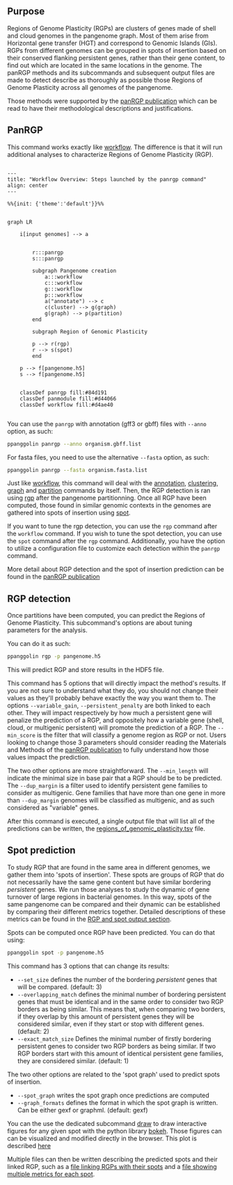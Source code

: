 ## Purpose

Regions of Genome Plasticity (RGPs) are clusters of genes made of shell and cloud genomes in the pangenome graph. Most of them arise from Horizontal gene transfer (HGT) and correspond to Genomic Islands (GIs). RGPs from different genomes can be grouped in spots of insertion based on their conserved flanking persistent genes, rather than their gene content, to find out which are located in the same locations in the genome. The panRGP methods and its subcommands and subsequent output files are made to detect describe as thoroughly as possible those Regions of Genome Plasticity across all genomes of the pangenome.

Those methods were supported by the [panRGP publication](https://doi.org/10.1093/bioinformatics/btaa792) which can be read to have their methodological descriptions and justifications.


## PanRGP

This command works exactly like [workflow](../PangenomeAnalyses/pangenomeAnalyses.md#workflow). The difference is that it will run additional analyses to characterize Regions of Genome Plasticity (RGP).



```{mermaid}

---
title: "Workflow Overview: Steps launched by the panrgp command"
align: center
---

%%{init: {'theme':'default'}}%%


graph LR

    i[input genomes] --> a
   

        r:::panrgp
        s:::panrgp

        subgraph Pangenome creation
            a:::workflow
            c:::workflow
            g:::workflow
            p:::workflow
            a("annotate") --> c
            c(cluster) --> g(graph)
            g(graph) --> p(partition)
        end
        
        subgraph Region of Genomic Plasticity
        
        p --> r(rgp)
        r --> s(spot)
        end

    p --> f[pangenome.h5]
    s --> f[pangenome.h5]

        
    classDef panrgp fill:#84d191
    classDef panmodule fill:#d44066
    classDef workflow fill:#d4ae40


```


You can use the `panrgp` with annotation (gff3 or gbff) files with `--anno` option, as such: 
```bash
ppanggolin panrgp --anno organism.gbff.list
```

For fasta files, you need to use the alternative `--fasta` option, as such:
```bash
ppanggolin panrgp --fasta organism.fasta.list
```

Just like [workflow](../PangenomeAnalyses/pangenomeAnalyses.md#workflow), this command will deal with the [annotation](../PangenomeAnalyses/pangenomeAnalyses.md#annotation), [clustering](../PangenomeAnalyses/pangenomeAnalyses.md#compute-pangenome-gene-families), [graph](../PangenomeAnalyses/pangenomeAnalyses.md#graph) and [partition](../PangenomeAnalyses/pangenomeAnalyses.md#partition) commands by itself.
Then, the RGP detection is ran using [rgp](#rgp-detection) after the pangenome partitionning. Once all RGP have been computed, those found in similar genomic contexts in the genomes are gathered into spots of insertion using [spot](#spot-prediction).

If you want to tune the rgp detection, you can use the `rgp` command after the `workflow` command. If you wish to tune the spot detection, you can use the `spot` command after the `rgp` command. Additionally, you have the option to utilize a configuration file to customize each detection within the `panrgp` command.

More detail about RGP detection and the spot of insertion prediction can be found in the [panRGP publication](https://doi.org/10.1093/bioinformatics/btaa792)

## RGP detection

Once partitions have been computed, you can predict the Regions of Genome Plasticity. 
This subcommand's options are about tuning parameters for the analysis. 

You can do it as such:

```bash
ppanggolin rgp -p pangenome.h5
```

This will predict RGP and store results in the HDF5 file.

This command has 5 options that will directly impact the method's results. If you are not sure to understand what they do, you should not change their values as they'll probably behave exactly the way you want them to.
The options `--variable_gain`, `--persistent_penalty` are both linked to each other. They will impact respectively by how much a persistent gene will penalize the prediction of a RGP, and oppositely how a variable gene (shell, cloud, or multigenic persistent) will promote the prediction of a RGP. The `--min_score` is the filter that will classify a genome region as RGP or not.
Users looking to change those 3 parameters should consider reading the Materials and Methods of the [panRGP publication](https://doi.org/10.1093/bioinformatics/btaa792) to fully understand how those values impact the prediction.

The two other options are more straightforward. The `--min_length` will indicate the minimal size in base pair that a RGP should be to be predicted. The `--dup_margin` is a filter used to identify persistent gene families to consider as multigenic. Gene families that have more than one gene in more than `--dup_margin` genomes will be classified as multigenic, and as such considered as "variable" genes.

After this command is executed, a single output file that will list all of the predictions can be written, the [regions_of_genomic_plasticity.tsv](./rgpOutputs.md#rgp) file.

## Spot prediction

To study RGP that are found in the same area in different genomes, we gather them into 'spots of insertion'. These spots are groups of RGP that do not necessarily have the same gene content but have similar bordering _persistent_ genes. We run those analyses to study the dynamic of gene turnover of large regions in bacterial genomes. In this way, spots of the same pangenome can be compared and their dynamic can be established by comparing their different metrics together. Detailed descriptions of these metrics can be found in the [RGP and spot output section](./rgpOutputs.md#rgp-outputs).

Spots can be computed once RGP have been predicted. You can do that using:

```bash
ppanggolin spot -p pangenome.h5
```

This command has 3 options that can change its results:

- `--set_size` defines the number of the bordering _persistent_ genes that will be compared. (default: 3)
- `--overlapping_match` defines the minimal number of bordering persistent genes that must be identical and in the same order to consider two RGP borders as being similar. This means that, when comparing two borders, if they overlap by this amount of persistent genes they will be considered similar, even if they start or stop with different genes.  (default: 2)
- `--exact_match_size` Defines the minimal number of firstly bordering persistent genes to consider two RGP borders as being similar. If two RGP borders start with this amount of identical persistent gene families, they are considered similar. (default: 1)

The two other options are related to the 'spot graph' used to predict spots of insertion.

- `--spot_graph` writes the spot graph once predictions are computed
- `--graph_formats` defines the format in which the spot graph is written. Can be either gexf or graphml. (default: gexf)

You can the use the dedicated subcommand [draw](./rgpOutputs.md#draw-spots) to draw interactive figures for any given spot with the python library [bokeh](http://docs.bokeh.org/en/latest/). Those figures can can be visualized and modified directly in the browser. This plot is described [here](./rgpOutputs.md#draw-spots)

Multiple files can then be written describing the predicted spots and their linked RGP, such as a [file linking RGPs with their spots](./rgpOutputs.md#spots) and a [file showing multiple metrics for each spot](./rgpOutputs.md#summarize-spots).
